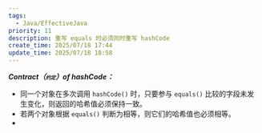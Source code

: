 ```yaml
---
tags:
  - Java/EffectiveJava
priority: 11
description: 重写 equals 时必须同时重写 hashCode
create_time: 2025/07/18 17:44
update_time: 2025/07/18 18:58
---
```


**_Contract（<span style="font-size:10px;">约定</span>）of hashCode：_**

- 同一个对象在多次调用 `hashCode()` 时，只要参与 `equals()` 比较的字段未发生变化，则返回的哈希值必须保持一致。
- 若两个对象根据 `equals()` 判断为相等，则它们的哈希值也必须相等。
- 
